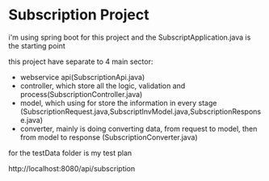 # Subscription Project

i'm using spring boot for this project and the SubscriptApplication.java is the starting point

this project have separate to 4 main sector:
- webservice api(SubscriptionApi.java)
- controller, which store all the logic, validation and process(SubscriptionController.java)
- model, which using for store the information in every stage (SubscriptionRequest.java,SubscriptInvModel.java,SubscriptionResponse.java)
- converter, mainly is doing converting data, from request to model, then from model to response (SubscriptionConverter.java)

for the testData folder is my test plan

http://localhost:8080/api/subscription
